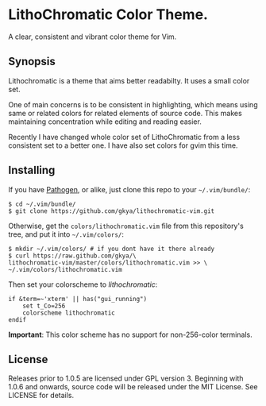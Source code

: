 LithoChromatic Color Theme.
===============================================================================

A clear, consistent and vibrant color theme for Vim.

Synopsis
-------------------------------------------------------------------------------

Lithochromatic is a theme that aims better readabilty. It uses a small color
set.

One of main concerns is to be consistent in highlighting, which means using
same or related colors for related elements of source code. This makes
maintaining concentration while editing and reading easier.

Recently I have changed whole color set of LithoChromatic from a less
consistent set to a better one. I have also set colors for gvim this time.

Installing
-------------------------------------------------------------------------------
If you have [Pathogen][1], or alike, just clone this repo to your
`~/.vim/bundle/`:

    $ cd ~/.vim/bundle/
    $ git clone https://github.com/gkya/lithochromatic-vim.git

Otherwise, get the `colors/lithochromatic.vim` file from this repository's
tree, and put it into `~/.vim/colors/`:

    $ mkdir ~/.vim/colors/ # if you dont have it there already
    $ curl https://raw.github.com/gkya/\
    lithochromatic-vim/master/colors/lithochromatic.vim >> \
    ~/.vim/colors/lithochromatic.vim

Then set your colorscheme to _lithochromatic_:

    if &term=~'xterm' || has("gui_running")
        set t_Co=256
        colorscheme lithochromatic
    endif

__Important__: This color scheme has no support for non-256-color terminals.

License
-----------------------------------------------------------------------------

Releases prior to 1.0.5 are licensed under GPL version 3. Beginning with 1.0.6
and onwards, source code will be released under the MIT License. See LICENSE
for details.

[1]: https://github.com/tpope/vim-pathogen "Pathogen"
